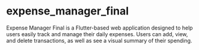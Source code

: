 # expense_manager_final
Expense Manager Final is a Flutter-based web application designed to help users easily track and manage their daily expenses. Users can add, view, and delete transactions, as well as see a visual summary of their spending.
